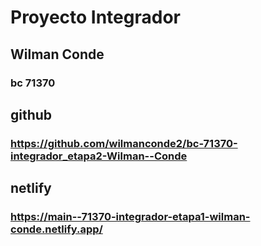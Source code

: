 # Proyecto Integrador
## Wilman Conde
### bc 71370
## github
### https://github.com/wilmanconde2/bc-71370-integrador_etapa2-Wilman--Conde
## netlify
### https://main--71370-integrador-etapa1-wilman-conde.netlify.app/

